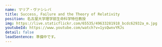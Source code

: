 ```yaml
---
name: マリア・ヴァシレバ
title: Success, Failure and the Theory of Relativity
position: 名古屋大学理学部生命科学特任教授
img: https://live.staticflickr.com/65535/49633281918_bcdc62932a_m.jpg
youtubeId: https://www.youtube.com/watch?v=1ysQwnvYRJs
detail: false
leadSentence: 準備中です。
---
```

